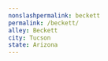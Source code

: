 ```yaml
---
﻿nonslashpermalink: beckett
permalink: /beckett/
alley: Beckett
city: Tucson
state: Arizona
---
```

